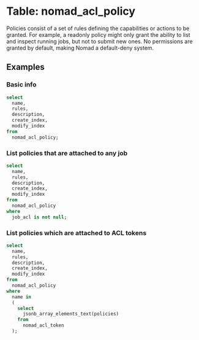 # Table: nomad_acl_policy

Policies consist of a set of rules defining the capabilities or actions to be granted. For example, a readonly policy might only grant the ability to list and inspect running jobs, but not to submit new ones. No permissions are granted by default, making Nomad a default-deny system.

## Examples

### Basic info

```sql
select
  name,
  rules,
  description,
  create_index,
  modify_index
from
  nomad_acl_policy;
```

### List policies that are attached to any job

```sql
select
  name,
  rules,
  description,
  create_index,
  modify_index
from
  nomad_acl_policy
where
  job_acl is not null;
```

### List policies which are attached to ACL tokens

```sql
select
  name,
  rules,
  description,
  create_index,
  modify_index
from
  nomad_acl_policy
where
  name in
  (
    select
      jsonb_array_elements_text(policies)
    from
      nomad_acl_token
  );
```